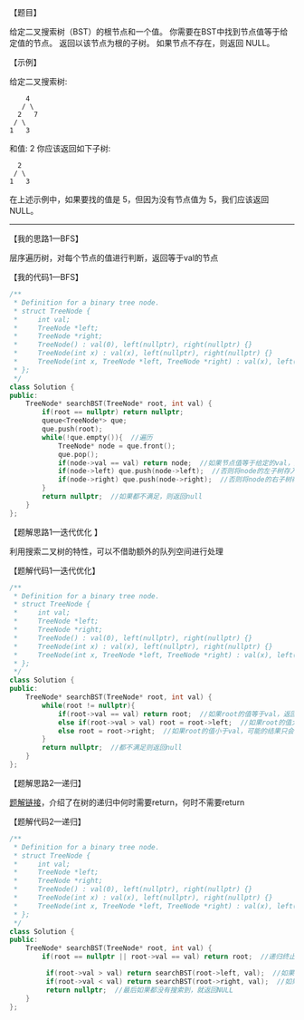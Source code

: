 【题目】

给定二叉搜索树（BST）的根节点和一个值。 你需要在BST中找到节点值等于给定值的节点。 返回以该节点为根的子树。 如果节点不存在，则返回 NULL。

【示例】

给定二叉搜索树:

        4
       / \
      2   7
     / \
    1   3

和值: 2
你应该返回如下子树:

      2     
     / \   
    1   3
在上述示例中，如果要找的值是 5，但因为没有节点值为 5，我们应该返回 NULL。

---

【我的思路1—BFS】

层序遍历树，对每个节点的值进行判断，返回等于val的节点

【我的代码1—BFS】

```c++
/**
 * Definition for a binary tree node.
 * struct TreeNode {
 *     int val;
 *     TreeNode *left;
 *     TreeNode *right;
 *     TreeNode() : val(0), left(nullptr), right(nullptr) {}
 *     TreeNode(int x) : val(x), left(nullptr), right(nullptr) {}
 *     TreeNode(int x, TreeNode *left, TreeNode *right) : val(x), left(left), right(right) {}
 * };
 */
class Solution {
public:
    TreeNode* searchBST(TreeNode* root, int val) {
        if(root == nullptr) return nullptr;
        queue<TreeNode*> que;
        que.push(root);
        while(!que.empty()){  //遍历
            TreeNode* node = que.front();
            que.pop();
            if(node->val == val) return node;  //如果节点值等于给定的val，返回该节点
            if(node->left) que.push(node->left);  //否则将node的左子树存入que中
            if(node->right) que.push(node->right);  //否则将node的右子树存入que中
        }
        return nullptr;  //如果都不满足，则返回null
    }
};
```

【题解思路1—迭代优化 】

利用搜索二叉树的特性，可以不借助额外的队列空间进行处理

【题解代码1—迭代优化】

```c++
/**
 * Definition for a binary tree node.
 * struct TreeNode {
 *     int val;
 *     TreeNode *left;
 *     TreeNode *right;
 *     TreeNode() : val(0), left(nullptr), right(nullptr) {}
 *     TreeNode(int x) : val(x), left(nullptr), right(nullptr) {}
 *     TreeNode(int x, TreeNode *left, TreeNode *right) : val(x), left(left), right(right) {}
 * };
 */
class Solution {
public:
    TreeNode* searchBST(TreeNode* root, int val) {
        while(root != nullptr){
            if(root->val == val) return root;  //如果root的值等于val，返回root即可
            else if(root->val > val) root = root->left;  //如果root的值大于val，根据搜索二叉树的特性，可能的结果只会出现在root的左子树中
            else root = root->right;  //如果root的值小于val，可能的结果只会出现在root的右子树中
        }
        return nullptr;  //都不满足则返回null
    }
};
```

【题解思路2—递归】

[题解链接](https://leetcode-cn.com/problems/search-in-a-binary-search-tree/solution/700-er-cha-sou-suo-shu-zhong-de-sou-suo-di-gui-fa-/)，介绍了在树的递归中何时需要return，何时不需要return

【题解代码2—递归】

```c++
/**
 * Definition for a binary tree node.
 * struct TreeNode {
 *     int val;
 *     TreeNode *left;
 *     TreeNode *right;
 *     TreeNode() : val(0), left(nullptr), right(nullptr) {}
 *     TreeNode(int x) : val(x), left(nullptr), right(nullptr) {}
 *     TreeNode(int x, TreeNode *left, TreeNode *right) : val(x), left(left), right(right) {}
 * };
 */
class Solution {
public:
    TreeNode* searchBST(TreeNode* root, int val) {
        if(root == nullptr || root->val == val) return root;  //递归终止条件，如果root为空或者root的值等于val，则返回root

         if(root->val > val) return searchBST(root->left, val);  //如果root->val > val，搜索左子树
         if(root->val < val) return searchBST(root->right, val);  //如果root->val < val，就搜索右子树
         return nullptr;  //最后如果都没有搜索到，就返回NULL
    }
};
```

